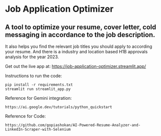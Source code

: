 # Job Application Optimizer
## A tool to optimize your resume, cover letter, cold messaging in accordance to the job description. 
It also helps you find the relevant job titles you should apply to according your resume. 
And there is a industry and location based H1B approvals analysis for the year 2023.

Get out the live app at: https://job-application-optimizer.streamlit.app/

Instructions to run the code:
```
pip install -r requirements.txt
streamlit run streamlit_app.py
```

Reference for Gemini integration:
```
https://ai.google.dev/tutorials/python_quickstart
```

Reference for Code:
```
https://github.com/gopiashokan/AI-Powered-Resume-Analyzer-and-LinkedIn-Scraper-with-Selenium
```
